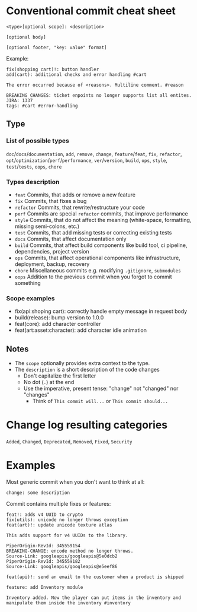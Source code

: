 # Conventional commit cheat sheet
```
<type>[optional scope]: <description>

[optional body]

[optional footer, "key: value" format]
```
Example:
```
fix(shopping cart)!: button handler 
add(cart): additional checks and error handling #cart

The error occurred because of <reasons>. Multiline comment. #reason

BREAKING CHANGES: ticket enpoints no longer supports list all entites.
JIRA: 1337
tags: #cart #error-handling
```
## Type
### List of possible types
`doc`/`docs`/`documentation`, `add`, `remove`, `change`, `feature`/`feat`, `fix`, `refactor`, `opt`/`optimization`/`perf`/`performance`, `ver`/`version`, `build`, `ops`, `style`, `test`/`tests`, `oops`, `chore`

### Types description
- `feat` Commits, that adds or remove a new feature
- `fix` Commits, that fixes a bug
- `refactor` Commits, that rewrite/restructure your code
- `perf` Commits are special `refactor` commits, that improve performance
- `style` Commits, that do not affect the meaning (white-space, formatting, missing semi-colons, etc.)
- `test` Commits, that add missing tests or correcting existing tests
- `docs` Commits, that affect documentation only
- `build` Commits, that affect build components like build tool, ci pipeline, dependencies, project version
- `ops` Commits, that affect operational components like infrastructure, deployment, backup, recovery
- `chore` Miscellaneous commits e.g. modifying `.gitignore`, `submodules` 
- `oops` Addition to the previous commit when you forgot to commit something

### Scope examples
- fix(api:shoping cart): correctly handle empty message in request body
- build(release): bump version to 1.0.0 
- feat(core): add character controller
- feat(art:asset:character): add character idle animation

## Notes
- The `scope` optionally provides extra context to the type. 
- The `description` is a short description of the code changes
	-  Don't capitalize the first letter
	- No dot (`.`) at the end
	-  Use the imperative, present tense: "change" not "changed" nor "changes"
	    - Think of `This commit will...` or `This commit should...`

# Change log resulting categories
`Added`, `Changed`, `Deprecated`, `Removed`, `Fixed`, `Security`

# Examples
Most generic commit when you don't want to think at all:
```
change: some description
```

Commit contains multiple fixes or features:
```
feat!: adds v4 UUID to crypto
fix(utils): unicode no longer throws exception
feat(art)!: update unicode texture atlas

This adds support for v4 UUIDs to the library.

PiperOrigin-RevId: 345559154
BREAKING-CHANGE: encode method no longer throws.
Source-Link: googleapis/googleapis@5e0dcb2
PiperOrigin-RevId: 345559182
Source-Link: googleapis/googleapis@e5eef86
```

```
feat(api)!: send an email to the customer when a product is shipped
```

```
feature: add Inventory module

Inventory added. Now the player can put items in the inventory and manipulate them inside the inventory #inventory
```
